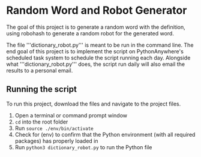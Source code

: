# Random Word and Robot Generator
The goal of this project is to generate a random word with the definition, using robohash to generate a random robot for the generated word. 

The file '''dictionary_robot.py''' is meant to be run in the command line.
The end goal of this project is to implement the script on PythonAnywhere's scheduled task system to schedule the script running each day. Alongside what '''dictionary_robot.py''' does, the script run daily will also email the results to a personal email.

## Running the script
To run this project, download the files and navigate to the project files.
1. Open a terminal or command prompt window
2. ```cd``` into the root folder
3. Run ```source ./env/bin/activate```
4. Check for (env) to confirm that the Python environment (with all required packages) has properly loaded in 
5. Run ```python3 dictionary_robot.py``` to run the Python file
